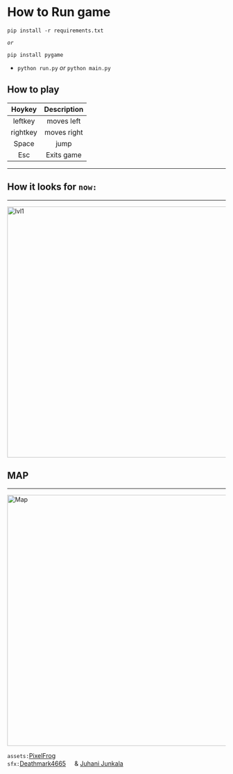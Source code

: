 # How to Run game  

```
pip install -r requirements.txt 
```
*`or`*
```
pip install pygame
```
* `python run.py` *or* `python main.py`

## How to play

| Hoykey | Description |
| :--: | :--: |
| leftkey | moves left |
| rightkey | moves right |
| Space | jump |
| Esc  | Exits game|
***
## How it looks for `now:`
***

<img width="578" alt="lvl1" src="https://user-images.githubusercontent.com/122863540/230003164-c404df78-254b-462f-9d6a-6e48abdba0ff.png">


## MAP 
***

<img width="578" alt="Map" src="https://user-images.githubusercontent.com/122863540/229301084-6331ec66-be58-4bf8-a312-cc5f49c91d70.png">


`assets:`[PixelFrog](https://pixelfrog-assets.itch.io/treasure-hunters/download/eyJleHBpcmVzIjoxNjgwMTAyNDEzLCJpZCI6NTM3NTk5fQ%3d%3d.vLUevHNA6C4cWhPByw%2bGxOQHl%2bA%3d)
<br>`sfx:`[Deathmark4665](https://steamcommunity.com/profiles/76561199170130897/)<img width=16px height=15px src="https://a.slack-edge.com/production-standard-emoji-assets/14.0/google-large/1f1f2-1f1fa@2x.png"/> & [Juhani Junkala](https://juhanijunkala.com/)
